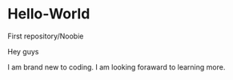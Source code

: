 # Hello-World
First repository/Noobie

Hey guys


I am brand new to coding.  I am looking foraward to learning more.
